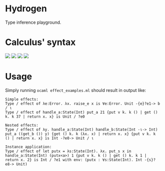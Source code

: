 # Hydrogen
Type inference playground.

# Calculus' syntax
<img src="https://render.githubusercontent.com/render/math?math=\text{var} \ni x,\dots">

<img src="https://render.githubusercontent.com/render/math?math=\text{tvar} \ni \alpha,\dots">

<img src="https://render.githubusercontent.com/render/math?math=\text{type} \ni \tau \Coloneqq \alpha \mid \text{Int} \mid \tau \rightarrow \tau">

<img src="https://render.githubusercontent.com/render/math?math=\text{expr} \ni e \Coloneqq x \mid n \mid \lambda x . e \mid \text{fun} f x . e \mid e \: e \mid \text{let} x = e \: \text{in} \: e">

# Usage
Simply running `ocaml effect_examples.ml` should result in output like:
```
Simple effects:
Type / effect of λe:Error. λx. raise_e x is ∀e:Error. Unit -{e}?e1-> b / ι
Type / effect of handle_a:State(Int) put_a 21 {put v k. k () | get () k. k 37 | return x. x} is Unit / ?e0

Nested effects:
Type / effect of λy. handle_a:State(Int) handle_b:State(Int -ι-> Int) put_a ((get_b ()) y) {get () k. k (λx. x) | return x. x} {put v k. k () | return x. x} is Int -?e0-> Unit / ι

Instance application:
Type / effect of let putx = λs:State(Int). λx. put_s x in handle_a:State(Int) (putx<a>) 1 {put v k. k () | get () k. k 1 | return x. 2} is Int / ?e1 with env: (putx : ∀s:State(Int). Int -{s}?e8-> Unit)
```

